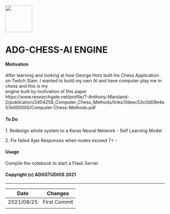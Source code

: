 <img src="https://raw.githubusercontent.com/ADGVLOGS/ADG-ML-AI-Website/main/static/chessicon.svg" height="85px">  

# ADG-CHESS-AI ENGINE

#### Motivation
<p>After learning and looking at how George Hotz built his Chess Application on Twitch Slam. I wanted to build my own AI and have computer play me in chess and this is my <br> engine built by motivation of this paper <br> https://www.researchgate.net/profile/T-Anthony-Marsland-2/publication/2404258_Computer_Chess_Methods/links/0deec53c0d09e4e57e000000/Computer-Chess-Methods.pdf</p>

#### To Do
<p>1. Redesign whole system to a Keras Neural Network - Self Learning Model</p>
<p>2. Fix failed Ajax Responses when nodes exceed 7+ - </p>

#### Usage
<p>Compile the notebook to start a Flask Server</p>



#### Copyright (c) ADGSTUDIOS 2021 

------------------------------
| Date        | Changes      |
|-------------|--------------|
| 2021/08/25  | First Commit |
|             |              | 

